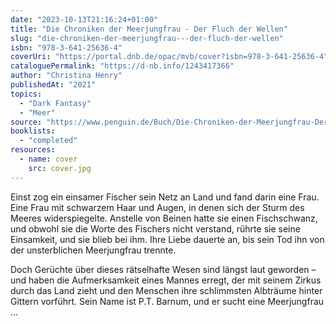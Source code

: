 ```yaml
---
date: "2023-10-13T21:16:24+01:00"
title: "Die Chroniken der Meerjungfrau - Der Fluch der Wellen"
slug: "die-chroniken-der-meerjungfrau---der-fluch-der-wellen"
isbn: "978-3-641-25636-4"
coverUri: "https://portal.dnb.de/opac/mvb/cover?isbn=978-3-641-25636-4"
cataloguePermalink: "https://d-nb.info/1243417366"
author: "Christina Henry"
publishedAt: "2021"
topics:
  - "Dark Fantasy"
  - "Meer"
source: "https://www.penguin.de/Buch/Die-Chroniken-der-Meerjungfrau-Der-Fluch-der-Wellen/Christina-Henry/Penhaligon/e567150.rhd"
booklists:
  - "completed"
resources:
  - name: cover
    src: cover.jpg
---
```

Einst zog ein einsamer Fischer sein Netz an Land und fand darin eine Frau. Eine 
Frau mit schwarzem Haar und Augen, in denen sich der Sturm des Meeres 
widerspiegelte. Anstelle von Beinen hatte sie einen Fischschwanz, und obwohl sie 
die Worte des Fischers nicht verstand, rührte sie seine Einsamkeit, und sie 
blieb bei ihm. Ihre Liebe dauerte an, bis sein Tod ihn von der unsterblichen 
Meerjungfrau trennte.

Doch Gerüchte über dieses rätselhafte Wesen sind längst laut geworden – und 
haben die Aufmerksamkeit eines Mannes erregt, der mit seinem Zirkus durch das 
Land zieht und den Menschen ihre schlimmsten Albträume hinter Gittern vorführt. 
Sein Name ist P.T. Barnum, und er sucht eine Meerjungfrau ...
